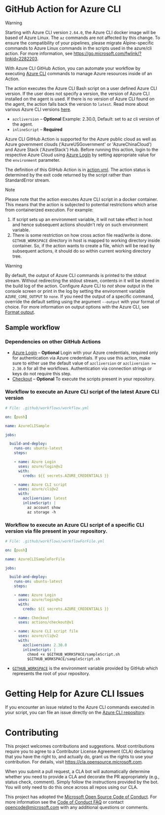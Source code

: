 # GitHub Action for Azure CLI

> [!WARNING]
> Starting with Azure CLI version `2.64.0`, the Azure CLI docker image will be based of Azure Linux. The `az` commands are not affected by this change. To ensure the compatibility of your pipelines, please migrate Alpine-specific commands to Azure Linux commands in the scripts used in the azure/cli action. 
> For more information, see https://go.microsoft.com/fwlink/?linkid=2282203.

With Azure CLI GitHub Action, you can automate your workflow by executing [Azure CLI](https://github.com/Azure/azure-cli) commands to manage Azure resources inside of an Action.

The action executes the Azure CLI Bash script on a user defined Azure CLI version. If the user does not specify a version, the version of Azure CLI installed on the agent is used. If there is no version of Azure CLI found on the agent, the action falls back the version to `latest`.
Read more about various Azure CLI versions [here](https://github.com/Azure/azure-cli/releases).

- `azcliversion` – **Optional** Example: 2.30.0, Default: set to az cli version of the agent.
- `inlineScript` – **Required**

Azure CLI GitHub Action is supported for the Azure public cloud as well as Azure government clouds ('AzureUSGovernment' or 'AzureChinaCloud') and Azure Stack ('AzureStack') Hub. Before running this action, login to the respective Azure Cloud  using [Azure Login](https://github.com/Azure/login) by setting appropriate value for the `environment` parameter.

The definition of this GitHub Action is in [action.yml](https://github.com/Azure/CLI/blob/master/action.yml).  The action status is determined by the exit code returned by the script rather than StandardError stream.

> [!NOTE]
> Please note that the action executes Azure CLI script in a docker container. This means that the action is subjected to potential restrictions which arise from containerized execution. For example:
> 1. If script sets up an environment variable, it will not take effect in host and hence subsequent actions shouldn't rely on such environment variable.
> 2. There is some restriction on how cross action file read/write is done. `GITHUB_WORKSPACE` directory in host is mapped to working directory inside container. So, if the action wants to create a file, which will be read by subsequent actions, it should do so within current working directory tree.

> [!WARNING]
> By default, the output of Azure CLI commands is printed to the stdout stream. Without redirecting the stdout stream, contents in it will be stored in the build log of the action. Configure Azure CLI to _not_ show output in the console screen or print in the log by setting the environment variable `AZURE_CORE_OUTPUT` to `none`. If you need the output of a specific command, override the default setting using the argument `--output` with your format of choice. For more information on output options with the Azure CLI, see [Format output](https://learn.microsoft.com/cli/azure/format-output-azure-cli).

## Sample workflow

### Dependencies on other GitHub Actions
* [Azure Login](https://github.com/Azure/login) – **Optional** Login with your Azure credentials, required only for authentication via Azure credentials. If you use this action, make sure to either use the default value of `azcliversion` or `azcliversion >= 2.30.0` for all the workflows. Authentication via connection strings or keys do not require this step.
* [Checkout](https://github.com/actions/checkout) – **Optional** To execute the scripts present in your repository.

### Workflow to execute an Azure CLI script of the latest Azure CLI version
```yaml
# File: .github/workflows/workflow.yml

on: [push]

name: AzureCLISample

jobs:

  build-and-deploy:
    runs-on: ubuntu-latest
    steps:

    - name: Azure Login
      uses: azure/login@v2
      with:
        creds: ${{ secrets.AZURE_CREDENTIALS }}

    - name: Azure CLI script
      uses: azure/cli@v2
      with:
        azcliversion: latest
        inlineScript: |
          az account show
          az storage -h
```

### Workflow to execute an Azure CLI script of a specific CLI version via file present in your repository.
```yaml
# File: .github/workflows/workflowForFile.yml

on: [push]

name: AzureCLISampleForFile

jobs:

  build-and-deploy:
    runs-on: ubuntu-latest
    steps:

    - name: Azure Login
      uses: azure/login@v2
      with:
        creds: ${{ secrets.AZURE_CREDENTIALS }}

    - name: Checkout
      uses: actions/checkout@v1

    - name: Azure CLI script file
      uses: azure/cli@v2
      with:
        azcliversion: 2.30.0
        inlineScript: |
          chmod +x $GITHUB_WORKSPACE/sampleScript.sh
          $GITHUB_WORKSPACE/sampleScript.sh
```
* [`GITHUB_WORKSPACE`](https://docs.github.com/actions/using-github-hosted-runners/about-github-hosted-runners/about-github-hosted-runners#file-systems) is the environment variable provided by GitHub which represents the root of your repository.

# Getting Help for Azure CLI Issues

If you encounter an issue related to the Azure CLI commands executed in your script, you can file an issue directly on the [Azure CLI repository](https://github.com/Azure/azure-cli/issues/new/choose).

# Contributing

This project welcomes contributions and suggestions.  Most contributions require you to agree to a
Contributor License Agreement (CLA) declaring that you have the right to, and actually do, grant us
the rights to use your contribution. For details, visit https://cla.opensource.microsoft.com.

When you submit a pull request, a CLA bot will automatically determine whether you need to provide
a CLA and decorate the PR appropriately (e.g., status check, comment). Simply follow the instructions
provided by the bot. You will only need to do this once across all repos using our CLA.

This project has adopted the [Microsoft Open Source Code of Conduct](https://opensource.microsoft.com/codeofconduct/).
For more information see the [Code of Conduct FAQ](https://opensource.microsoft.com/codeofconduct/faq/) or
contact [opencode@microsoft.com](mailto:opencode@microsoft.com) with any additional questions or comments.
